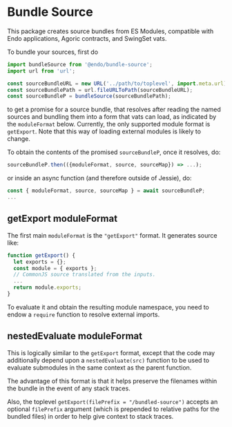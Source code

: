 # Bundle Source

This package creates source bundles from ES Modules, compatible with Endo
applications, Agoric contracts, and SwingSet vats.

To bundle your sources, first do

```js
import bundleSource from '@endo/bundle-source';
import url from 'url';

const sourceBundleURL = new URL('../path/to/toplevel', import.meta.url);
const sourceBundlePath = url.fileURLToPath(sourceBundleURL);
const sourceBundleP = bundleSource(sourceBundlePath);
```
to get a promise for a source bundle, that resolves after reading the
named sources and bundling them into a form that vats can load, as indicated
by the `moduleFormat` below. Currently, the only supported module format
is `getExport`. Note that this way of loading external modules is likely to
change.

To obtain the contents of the promised `sourceBundleP`, once it resolves, do:
```js
sourceBundleP.then(({moduleFormat, source, sourceMap}) => ...);
```
or inside an async function (and therefore outside of Jessie), do:

```js
const { moduleFormat, source, sourceMap } = await sourceBundleP;
...
```

## getExport moduleFormat

The first main `moduleFormat` is the `"getExport"` format.  It generates
source like:

```js
function getExport() {
  let exports = {};
  const module = { exports };
  // CommonJS source translated from the inputs.
  ...
  return module.exports;
}
```

To evaluate it and obtain the resulting module namespace, you need to endow
a `require` function to resolve external imports.

## nestedEvaluate moduleFormat

This is logically similar to the `getExport` format, except that the code
may additionally depend upon a `nestedEvaluate(src)` function to be used
to evaluate submodules in the same context as the parent function.

The advantage of this format is that it helps preserve the filenames within
the bundle in the event of any stack traces.

Also, the toplevel `getExport(filePrefix = "/bundled-source")` accepts an
optional `filePrefix` argument (which is prepended to relative paths for the
bundled files) in order to help give context to stack traces.
